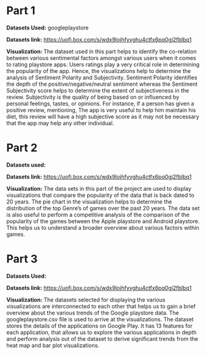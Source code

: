 # Part 1
<b>Datasets Used:</b> googleplaystore

<b>Datasets link:</b> https://uofi.box.com/s/wdx9lojhfyvghu4ctfx6pq0gj2fblbq1

<b>Visualization: </b> The dataset used in this part helps to identify the co-relation between various sentimental factors amongst various users when it comes to rating playstore apps. Users ratings play a very critical role in determining the popularity of the app. Hence, the visualizations help to determine the analysis of Sentiment Polarity and Subjectivity. 
Sentiment Polarity identifies the depth of the positive/negative/neutral sentiment whereas the Sentiment Subjectivity score helps to determine the extent of subjectiveness in the review. Subjectivity is the quality of being based on or influenced by personal feelings, tastes, or opinions. For instance, if a person has given a positive review, mentioning, The app is very useful to help him maintain his diet, this review will have a high subjective score as it may not be necessary that the app may help any other individual. 

# Part 2
<b>Datasets used:</b>

<b>Datasets link:</b> https://uofi.box.com/s/wdx9lojhfyvghu4ctfx6pq0gj2fblbq1

<b>Visualization:</b> The data sets in this part of the project are used to display visualizations that compare the popularity of the data that is back dated to 20 years. The pie chart in the visualization helps to determine the distribution of the top Genre’s of games over the past 20 years. The data set is also useful to perform a competitive analysis of the comparison of the popularity of the games between the Apple playstore and Android playstore. This helps us to understand a broader overview about various factors within games.

# Part 3
<b>Datasets Used:</b>

<b>Datasets link:</b> https://uofi.box.com/s/wdx9lojhfyvghu4ctfx6pq0gj2fblbq1

<b>Visualization:</b> The datasets selected for displaying the various visualizations are interconnected to each other that helps us to gain a brief overview about the various trends of the Google playstore data. The googleplaystore.csv file is used to arrive at the visualizations. The dataset stores the details of the applications on Google Play. It has 13 features for each application, that allows us to explore the various applications in depth and perform analysis out of the dataset to derive significant trends from the heat map and bar plot visualizations.
